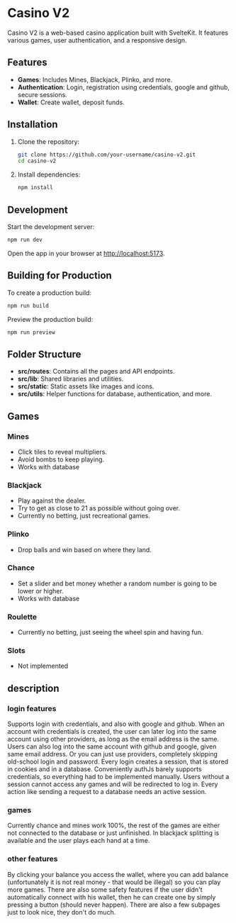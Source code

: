 # Casino V2

Casino V2 is a web-based casino application built with SvelteKit. It features various games, user authentication, and a responsive design.

## Features

- **Games**: Includes Mines, Blackjack, Plinko, and more.
- **Authentication**: Login, registration using credentials, google and github, secure sessions.
- **Wallet**: Create wallet, deposit funds.
  
## Installation

1. Clone the repository:

   ```bash
   git clone https://github.com/your-username/casino-v2.git
   cd casino-v2
   ```

2. Install dependencies:
   ```bash
   npm install
   ```

## Development

Start the development server:

```bash
npm run dev
```

Open the app in your browser at [http://localhost:5173](http://localhost:5173).

## Building for Production

To create a production build:

```bash
npm run build
```

Preview the production build:

```bash
npm run preview
```

## Folder Structure

- **src/routes**: Contains all the pages and API endpoints.
- **src/lib**: Shared libraries and utilities.
- **src/static**: Static assets like images and icons.
- **src/utils**: Helper functions for database, authentication, and more.

## Games

### Mines

- Click tiles to reveal multipliers.
- Avoid bombs to keep playing.
- Works with database

### Blackjack

- Play against the dealer.
- Try to get as close to 21 as possible without going over.
- Currently no betting, just recreational games.

### Plinko

- Drop balls and win based on where they land.

### Chance
- Set a slider and bet money whether a random number is going to be lower or higher.
- Works with database

### Roulette

- Currently no betting, just seeing the wheel spin and having fun.

### Slots

- Not implemented

## description

### login features
Supports login with credentials, and also with google and github. When an account with credentials is created, the user can later log into the same account using other providers, as long as the email address is the same. Users can also log into the same account with github and google, given same email address. Or you can just use providers, completely skipping old-school login and password. Every login creates a session, that is stored in cookies and in a database. Conveniently authJs barely supports credentials, so everything had to be implemented manually. Users without a session cannot access any games and will be redirected to log in. Every action like sending a request to a database needs an active session.

### games
Currently chance and mines work 100%, the rest of the games are either not connected to the database or just unfinished.
In blackjack splitting is available and the user plays each hand at a time. 


### other features
By clicking your balance you access the wallet, where you can add balance (unfortunately it is not real money - that would be illegal) so you can play more games. There are also some safety features if the user didn't automatically connect with his wallet, then he can create one by simply pressing a button (should never happen).
There are also a few subpages just to look nice, they don't do much.
